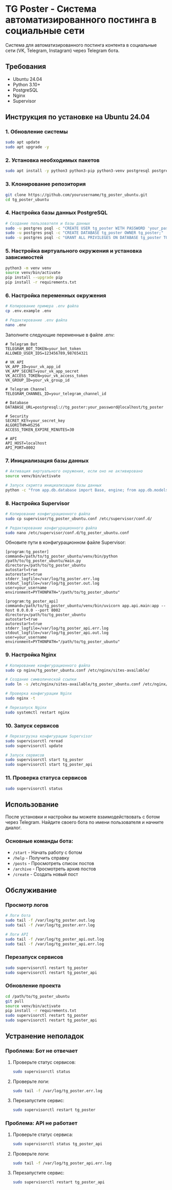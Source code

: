 # TG Poster - Система автоматизированного постинга в социальные сети

Система для автоматизированного постинга контента в социальные сети (VK, Telegram, Instagram) через Telegram бота.

## Требования

- Ubuntu 24.04
- Python 3.10+
- PostgreSQL
- Nginx
- Supervisor

## Инструкция по установке на Ubuntu 24.04

### 1. Обновление системы

```bash
sudo apt update
sudo apt upgrade -y
```

### 2. Установка необходимых пакетов

```bash
sudo apt install -y python3 python3-pip python3-venv postgresql postgresql-contrib nginx supervisor git
```

### 3. Клонирование репозитория

```bash
git clone https://github.com/yourusername/tg_poster_ubuntu.git
cd tg_poster_ubuntu
```

### 4. Настройка базы данных PostgreSQL

```bash
# Создание пользователя и базы данных
sudo -u postgres psql -c "CREATE USER tg_poster WITH PASSWORD 'your_password';"
sudo -u postgres psql -c "CREATE DATABASE tg_poster OWNER tg_poster;"
sudo -u postgres psql -c "GRANT ALL PRIVILEGES ON DATABASE tg_poster TO tg_poster;"
```

### 5. Настройка виртуального окружения и установка зависимостей

```bash
python3 -m venv venv
source venv/bin/activate
pip install --upgrade pip
pip install -r requirements.txt
```

### 6. Настройка переменных окружения

```bash
# Копирование примера .env файла
cp .env.example .env

# Редактирование .env файла
nano .env
```

Заполните следующие переменные в файле .env:

```
# Telegram Bot
TELEGRAM_BOT_TOKEN=your_bot_token
ALLOWED_USER_IDS=123456789,987654321

# VK API
VK_APP_ID=your_vk_app_id
VK_APP_SECRET=your_vk_app_secret
VK_ACCESS_TOKEN=your_vk_access_token
VK_GROUP_ID=your_vk_group_id

# Telegram Channel
TELEGRAM_CHANNEL_ID=your_telegram_channel_id

# Database
DATABASE_URL=postgresql://tg_poster:your_password@localhost/tg_poster

# Security
SECRET_KEY=your_secret_key
ALGORITHM=HS256
ACCESS_TOKEN_EXPIRE_MINUTES=30

# API
API_HOST=localhost
API_PORT=8002
```

### 7. Инициализация базы данных

```bash
# Активация виртуального окружения, если оно не активировано
source venv/bin/activate

# Запуск скрипта инициализации базы данных
python -c "from app.db.database import Base, engine; from app.db.models import *; Base.metadata.create_all(bind=engine)"
```

### 8. Настройка Supervisor

```bash
# Копирование конфигурационного файла
sudo cp supervisor/tg_poster_ubuntu.conf /etc/supervisor/conf.d/

# Редактирование конфигурационного файла
sudo nano /etc/supervisor/conf.d/tg_poster_ubuntu.conf
```

Обновите пути в конфигурационном файле Supervisor:

```
[program:tg_poster]
command=/path/to/tg_poster_ubuntu/venv/bin/python /path/to/tg_poster_ubuntu/main.py
directory=/path/to/tg_poster_ubuntu
autostart=true
autorestart=true
stderr_logfile=/var/log/tg_poster.err.log
stdout_logfile=/var/log/tg_poster.out.log
user=your_username
environment=PYTHONPATH="/path/to/tg_poster_ubuntu"

[program:tg_poster_api]
command=/path/to/tg_poster_ubuntu/venv/bin/uvicorn app.api.main:app --host 0.0.0.0 --port 8002
directory=/path/to/tg_poster_ubuntu
autostart=true
autorestart=true
stderr_logfile=/var/log/tg_poster_api.err.log
stdout_logfile=/var/log/tg_poster_api.out.log
user=your_username
environment=PYTHONPATH="/path/to/tg_poster_ubuntu"
```

### 9. Настройка Nginx

```bash
# Копирование конфигурационного файла
sudo cp nginx/tg_poster_ubuntu.conf /etc/nginx/sites-available/

# Создание символической ссылки
sudo ln -s /etc/nginx/sites-available/tg_poster_ubuntu.conf /etc/nginx/sites-enabled/

# Проверка конфигурации Nginx
sudo nginx -t

# Перезапуск Nginx
sudo systemctl restart nginx
```

### 10. Запуск сервисов

```bash
# Перезагрузка конфигурации Supervisor
sudo supervisorctl reread
sudo supervisorctl update

# Запуск сервисов
sudo supervisorctl start tg_poster
sudo supervisorctl start tg_poster_api
```

### 11. Проверка статуса сервисов

```bash
sudo supervisorctl status
```

## Использование

После установки и настройки вы можете взаимодействовать с ботом через Telegram. Найдите своего бота по имени пользователя и начните диалог.

### Основные команды бота:

- `/start` - Начать работу с ботом
- `/help` - Получить справку
- `/posts` - Просмотреть список постов
- `/archive` - Просмотреть архив постов
- `/create` - Создать новый пост

## Обслуживание

### Просмотр логов

```bash
# Логи бота
sudo tail -f /var/log/tg_poster.out.log
sudo tail -f /var/log/tg_poster.err.log

# Логи API
sudo tail -f /var/log/tg_poster_api.out.log
sudo tail -f /var/log/tg_poster_api.err.log
```

### Перезапуск сервисов

```bash
sudo supervisorctl restart tg_poster
sudo supervisorctl restart tg_poster_api
```

### Обновление проекта

```bash
cd /path/to/tg_poster_ubuntu
git pull
source venv/bin/activate
pip install -r requirements.txt
sudo supervisorctl restart tg_poster
sudo supervisorctl restart tg_poster_api
```

## Устранение неполадок

### Проблема: Бот не отвечает

1. Проверьте статус сервисов:
   ```bash
   sudo supervisorctl status
   ```

2. Проверьте логи:
   ```bash
   sudo tail -f /var/log/tg_poster.err.log
   ```

3. Перезапустите сервис:
   ```bash
   sudo supervisorctl restart tg_poster
   ```

### Проблема: API не работает

1. Проверьте статус сервиса:
   ```bash
   sudo supervisorctl status tg_poster_api
   ```

2. Проверьте логи:
   ```bash
   sudo tail -f /var/log/tg_poster_api.err.log
   ```

3. Перезапустите сервис:
   ```bash
   sudo supervisorctl restart tg_poster_api
   ```
